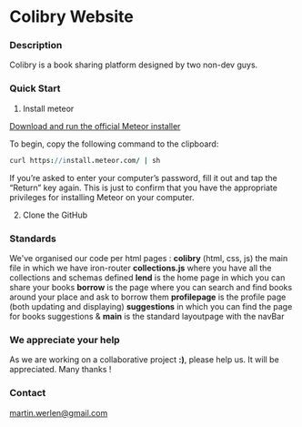 Colibry Website
=============

### Description ###
Colibry is a book sharing platform designed by two non-dev guys.

### Quick Start ###
1) Install meteor

[Download and run the official Meteor installer
](https://install.meteor.com/windows)

To begin, copy the following command to the clipboard:

```coffeescript
curl https://install.meteor.com/ | sh
```

If you’re asked to enter your computer’s password, fill it out and tap the “Return” key again. This is just to confirm that you have the appropriate privileges for installing Meteor on your computer.

2) Clone the GitHub

### Standards ###

We've organised our code per html pages :
**colibry** (html, css, js) the main file in which we have iron-router
**collections.js** where you have all the collections and schemas defined
**lend** is the home page in which you can share your books
**borrow** is the page where you can search and find books around your place and ask to borrow them
**profilepage** is the profile page (both updating and displaying)
**suggestions** in which you can find the page for books suggestions
&
**main** is the standard layoutpage with the navBar

### We appreciate your help ###

As we are working on a collaborative project **:)**, please help us. It will be appreciated. 
Many thanks ! 

### Contact ###
martin.werlen@gmail.com
